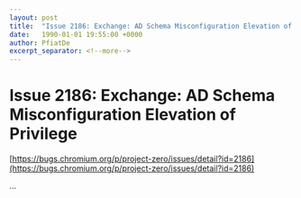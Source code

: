 ```yaml
---
layout: post
title:  "Issue 2186: Exchange: AD Schema Misconfiguration Elevation of Privilege"
date:   1990-01-01 19:55:00 +0000
author: PfiatDe
excerpt_separator: <!--more-->
---
```


# Issue 2186: Exchange: AD Schema Misconfiguration Elevation of Privilege

[https://bugs.chromium.org/p/project-zero/issues/detail?id=2186](https://bugs.chromium.org/p/project-zero/issues/detail?id=2186)

...
<!--more-->
